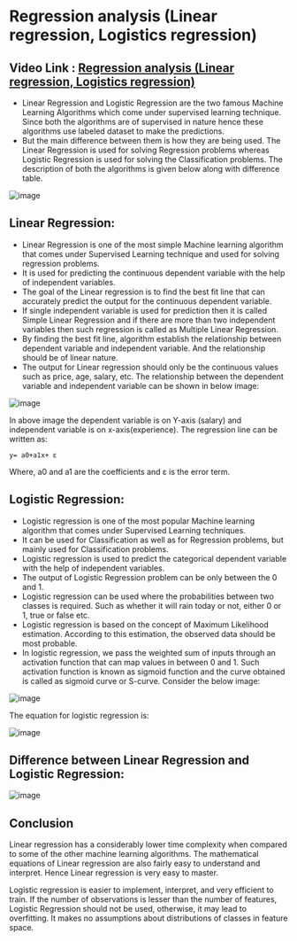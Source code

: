 # Regression analysis (Linear regression, Logistics regression)
## Video Link : [Regression analysis (Linear regression, Logistics regression)](https://drive.google.com/file/d/1uD2wkQgHrkZpoiD5KWZpyWW20TPluwFg/view?usp=sharing)

- Linear Regression and Logistic Regression are the two famous Machine Learning Algorithms which come under supervised learning technique. Since both the algorithms are of supervised in nature hence these algorithms use labeled dataset to make the predictions. 
- But the main difference between them is how they are being used. The Linear Regression is used for solving Regression problems whereas Logistic Regression is used for solving the Classification problems. The description of both the algorithms is given below along with difference table.

![image](https://user-images.githubusercontent.com/63282184/144040336-bff6ea53-b881-4ea1-b599-f7d01578eb45.png)


## Linear Regression:
- Linear Regression is one of the most simple Machine learning algorithm that comes under Supervised Learning technique and used for solving regression problems.
- It is used for predicting the continuous dependent variable with the help of independent variables.
- The goal of the Linear regression is to find the best fit line that can accurately predict the output for the continuous dependent variable.
- If single independent variable is used for prediction then it is called Simple Linear Regression and if there are more than two independent variables then such regression is called as Multiple Linear Regression.
- By finding the best fit line, algorithm establish the relationship between dependent variable and independent variable. And the relationship should be of linear nature.
- The output for Linear regression should only be the continuous values such as price, age, salary, etc. The relationship between the dependent variable and independent variable can be shown in below image:

![image](https://user-images.githubusercontent.com/63282184/144040451-bad34dcc-7540-484e-a220-1e934a04667b.png)

In above image the dependent variable is on Y-axis (salary) and independent variable is on x-axis(experience). The regression line can be written as:

```
y= a0+a1x+ ε
```
Where, a0 and a1 are the coefficients and ε is the error term.

## Logistic Regression:
- Logistic regression is one of the most popular Machine learning algorithm that comes under Supervised Learning techniques.
- It can be used for Classification as well as for Regression problems, but mainly used for Classification problems.
- Logistic regression is used to predict the categorical dependent variable with the help of independent variables.
- The output of Logistic Regression problem can be only between the 0 and 1.
- Logistic regression can be used where the probabilities between two classes is required. Such as whether it will rain today or not, either 0 or 1, true or false etc.
- Logistic regression is based on the concept of Maximum Likelihood estimation. According to this estimation, the observed data should be most probable.
- In logistic regression, we pass the weighted sum of inputs through an activation function that can map values in between 0 and 1. Such activation function is known as sigmoid function and the curve obtained is called as sigmoid curve or S-curve. Consider the below image:

![image](https://user-images.githubusercontent.com/63282184/144040587-7762a345-5ec2-45a9-9ecf-bcc021573fca.png)


The equation for logistic regression is:

![image](https://user-images.githubusercontent.com/63282184/144040627-ac12b817-872e-410b-8264-058402210570.png)


## Difference between Linear Regression and Logistic Regression:

![image](https://user-images.githubusercontent.com/63282184/144040697-2d1ca792-a739-481b-b8a5-d0f12b3835b3.png)



## Conclusion

Linear regression has a considerably lower time complexity when compared to some of the other machine learning algorithms. The mathematical equations of Linear regression are also fairly easy to understand and interpret. Hence Linear regression is very easy to master.

Logistic regression is easier to implement, interpret, and very efficient to train. If the number of observations is lesser than the number of features, Logistic Regression should not be used, otherwise, it may lead to overfitting. It makes no assumptions about distributions of classes in feature space.
